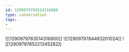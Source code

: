 ```yaml
---
id: 1290979783514316800
type: conversation
tags:
- 
---
```

![[1290979783514316800]]
![[1290979784483201024]]
![[1290979785221345282]]

